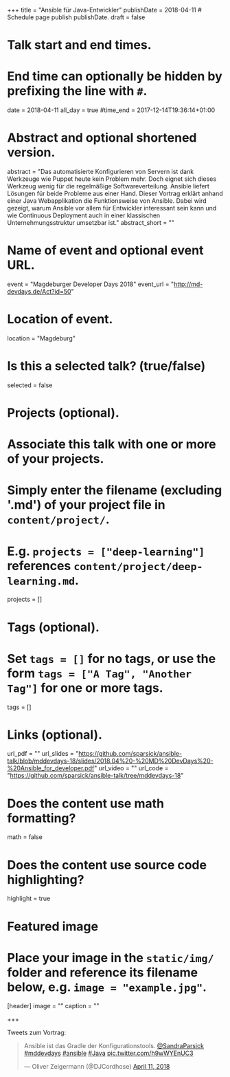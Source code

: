 +++
title = "Ansible für Java-Entwickler"
publishDate = 2018-04-11  # Schedule page publish publishDate.
draft = false

# Talk start and end times.
#   End time can optionally be hidden by prefixing the line with `#`.
date = 2018-04-11
all_day = true
#time_end = 2017-12-14T19:36:14+01:00

# Abstract and optional shortened version.
abstract = "Das automatisierte Konfigurieren von Servern ist dank Werkzeuge wie Puppet heute kein Problem mehr. Doch eignet sich dieses Werkzeug wenig für die regelmäßige Softwareverteilung. Ansible liefert Lösungen für beide Probleme aus einer Hand. Dieser Vortrag erklärt anhand einer Java Webapplikation die Funktionsweise von Ansible. Dabei wird gezeigt, warum Ansible vor allem für Entwickler interessant sein kann und wie Continuous Deployment auch in einer klassischen Unternehmungsstruktur umsetzbar ist."
abstract_short = ""

# Name of event and optional event URL.
event = "Magdeburger Developer Days 2018"
event_url = "http://md-devdays.de/Act?id=50"

# Location of event.
location = "Magdeburg"

# Is this a selected talk? (true/false)
selected = false

# Projects (optional).
#   Associate this talk with one or more of your projects.
#   Simply enter the filename (excluding '.md') of your project file in `content/project/`.
#   E.g. `projects = ["deep-learning"]` references `content/project/deep-learning.md`.
projects = []

# Tags (optional).
#   Set `tags = []` for no tags, or use the form `tags = ["A Tag", "Another Tag"]` for one or more tags.
tags = []

# Links (optional).
url_pdf = ""
url_slides = "https://github.com/sparsick/ansible-talk/blob/mddevdays-18/slides/2018.04%20-%20MD%20DevDays%20-%20Ansible_for_developer.pdf"
url_video = ""
url_code = "https://github.com/sparsick/ansible-talk/tree/mddevdays-18"

# Does the content use math formatting?
math = false

# Does the content use source code highlighting?
highlight = true

# Featured image
# Place your image in the `static/img/` folder and reference its filename below, e.g. `image = "example.jpg"`.
[header]
image = ""
caption = ""

+++

Tweets zum Vortrag:

<blockquote class="twitter-tweet" data-partner="tweetdeck"><p lang="en" dir="ltr">Ansible ist das Gradle der Konfigurationstools. <a href="https://twitter.com/SandraParsick?ref_src=twsrc%5Etfw">@SandraParsick</a> <a href="https://twitter.com/hashtag/mddevdays?src=hash&amp;ref_src=twsrc%5Etfw">#mddevdays</a> <a href="https://twitter.com/hashtag/ansible?src=hash&amp;ref_src=twsrc%5Etfw">#ansible</a> <a href="https://twitter.com/hashtag/Java?src=hash&amp;ref_src=twsrc%5Etfw">#Java</a> <a href="https://t.co/h9wWYEnUC3">pic.twitter.com/h9wWYEnUC3</a></p>&mdash; Oliver Zeigermann (@DJCordhose) <a href="https://twitter.com/DJCordhose/status/983982232049156096?ref_src=twsrc%5Etfw">April 11, 2018</a></blockquote>
<script async src="https://platform.twitter.com/widgets.js" charset="utf-8"></script>
